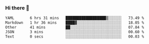 ### Hi there 👋

<!--
**urzz/urzz** is a ✨ _special_ ✨ repository because its `README.md` (this file) appears on your GitHub profile.

Here are some ideas to get you started:

- 🔭 I’m currently working on ...
- 🌱 I’m currently learning ...
- 👯 I’m looking to collaborate on ...
- 🤔 I’m looking for help with ...
- 💬 Ask me about ...
- 📫 How to reach me: ...
- 😄 Pronouns: ...
- ⚡ Fun fact: ...
-->

<!--START_SECTION:waka-->

```txt
YAML       6 hrs 31 mins   ██████████████████▒░░░░░░   73.49 %
Markdown   1 hr 36 mins    ████▓░░░░░░░░░░░░░░░░░░░░   18.05 %
Other      41 mins         ██░░░░░░░░░░░░░░░░░░░░░░░   07.84 %
JSON       3 mins          ░░░░░░░░░░░░░░░░░░░░░░░░░   00.60 %
Text       0 secs          ░░░░░░░░░░░░░░░░░░░░░░░░░   00.03 %
```

<!--END_SECTION:waka-->
